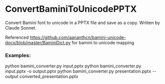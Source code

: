 # ConvertBaminiToUnicodePPTX
Convert Bamini font to unicode in a PPTX file and save as a copy. Wriiten by Claude Sonnet.

Referenced https://github.com/aananthcn/bamini-unicode-docx/blob/master/BaminiDict.py for bamini to unicode mapping

### Examples:
  python bamini_converter.py input.pptx
  python bamini_converter.py input.pptx -o output.pptx
  python bamini_converter.py presentation.pptx --output converted_presentation.pptx
